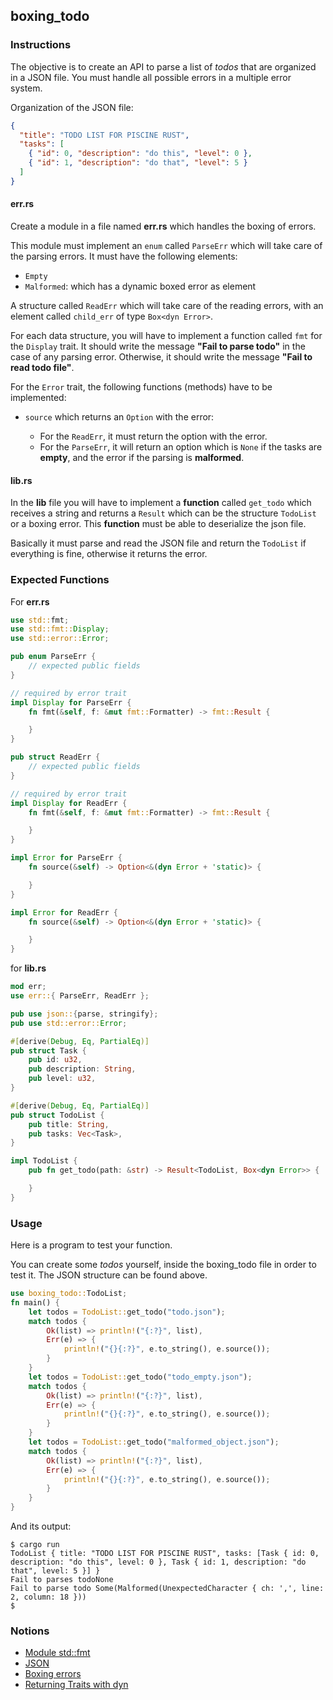 ## boxing_todo

### Instructions

The objective is to create an API to parse a list of _todos_ that are organized in a JSON file. You must handle all possible errors in a multiple error system.

Organization of the JSON file:

```json
{
  "title": "TODO LIST FOR PISCINE RUST",
  "tasks": [
    { "id": 0, "description": "do this", "level": 0 },
    { "id": 1, "description": "do that", "level": 5 }
  ]
}
```

#### err.rs

Create a module in a file named **err.rs** which handles the boxing of errors.

This module must implement an `enum` called `ParseErr` which will take care of the parsing errors. It must have the following elements:

- `Empty`
- `Malformed`: which has a dynamic boxed error as element

A structure called `ReadErr` which will take care of the reading errors, with an element called `child_err` of type `Box<dyn Error>`.

For each data structure, you will have to implement a function called `fmt` for the `Display` trait. It should write the message **"Fail to parse todo"** in the case of any parsing error. Otherwise, it should write the message **"Fail to read todo file"**.

For the `Error` trait, the following functions (methods) have to be implemented:

- `source` which returns an `Option` with the error:

  - For the `ReadErr`, it must return the option with the error.
  - For the `ParseErr`, it will return an option which is `None` if the tasks are **empty**, and the error if the parsing is **malformed**.

#### lib.rs

In the **lib** file you will have to implement a **function** called `get_todo` which receives a string and returns a `Result` which can be the structure `TodoList` or a boxing error. This **function** must be able to deserialize the json file.

Basically it must parse and read the JSON file and return the `TodoList` if everything is fine, otherwise it returns the error.

### Expected Functions

For **err.rs**

```rust
use std::fmt;
use std::fmt::Display;
use std::error::Error;

pub enum ParseErr {
    // expected public fields
}

// required by error trait
impl Display for ParseErr {
    fn fmt(&self, f: &mut fmt::Formatter) -> fmt::Result {

    }
}

pub struct ReadErr {
    // expected public fields
}

// required by error trait
impl Display for ReadErr {
    fn fmt(&self, f: &mut fmt::Formatter) -> fmt::Result {

    }
}

impl Error for ParseErr {
    fn source(&self) -> Option<&(dyn Error + 'static)> {

    }
}

impl Error for ReadErr {
    fn source(&self) -> Option<&(dyn Error + 'static)> {

    }
}
```

for **lib.rs**

```rust
mod err;
use err::{ ParseErr, ReadErr };

pub use json::{parse, stringify};
pub use std::error::Error;

#[derive(Debug, Eq, PartialEq)]
pub struct Task {
    pub id: u32,
    pub description: String,
    pub level: u32,
}

#[derive(Debug, Eq, PartialEq)]
pub struct TodoList {
    pub title: String,
    pub tasks: Vec<Task>,
}

impl TodoList {
    pub fn get_todo(path: &str) -> Result<TodoList, Box<dyn Error>> {

    }
}
```

### Usage

Here is a program to test your function.

You can create some _todos_ yourself, inside the boxing_todo file in order to test it. The JSON structure can be found above.

```rust
use boxing_todo::TodoList;
fn main() {
    let todos = TodoList::get_todo("todo.json");
    match todos {
        Ok(list) => println!("{:?}", list),
        Err(e) => {
            println!("{}{:?}", e.to_string(), e.source());
        }
    }
    let todos = TodoList::get_todo("todo_empty.json");
    match todos {
        Ok(list) => println!("{:?}", list),
        Err(e) => {
            println!("{}{:?}", e.to_string(), e.source());
        }
    }
    let todos = TodoList::get_todo("malformed_object.json");
    match todos {
        Ok(list) => println!("{:?}", list),
        Err(e) => {
            println!("{}{:?}", e.to_string(), e.source());
        }
    }
}
```

And its output:

```console
$ cargo run
TodoList { title: "TODO LIST FOR PISCINE RUST", tasks: [Task { id: 0, description: "do this", level: 0 }, Task { id: 1, description: "do that", level: 5 }] }
Fail to parses todoNone
Fail to parse todo Some(Malformed(UnexpectedCharacter { ch: ',', line: 2, column: 18 }))
$
```

### Notions

- [Module std::fmt](https://doc.rust-lang.org/std/fmt/)
- [JSON](https://docs.rs/json/0.12.4/json/)
- [Boxing errors](https://doc.rust-lang.org/stable/rust-by-example/error/multiple_error_types/boxing_errors.html)
- [Returning Traits with dyn](https://doc.rust-lang.org/stable/rust-by-example/trait/dyn.html)
